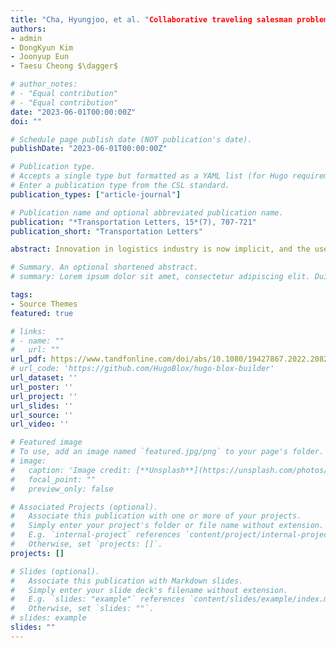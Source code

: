 ```yaml
---
title: "Cha, Hyungjoo, et al. "Collaborative traveling salesman problem with ground vehicle as a charger for unmanned aerial vehicle"
authors:
- admin
- DongKyun Kim
- Joonyup Eun
- Taesu Cheong $\dagger$

# author_notes:
# - "Equal contribution"
# - "Equal contribution"
date: "2023-06-01T00:00:00Z"
doi: ""

# Schedule page publish date (NOT publication's date).
publishDate: "2023-06-01T00:00:00Z"

# Publication type.
# Accepts a single type but formatted as a YAML list (for Hugo requirements).
# Enter a publication type from the CSL standard.
publication_types: ["article-journal"]

# Publication name and optional abbreviated publication name.
publication: "*Transportation Letters, 15*(7), 707-721"
publication_short: "Transportation Letters"

abstract: Innovation in logistics industry is now implicit, and the use of unmanned aerial vehicles is at the center of logistics innovation. To effectively utilize unmanned aerial vehicles for last-mile delivery, collaborative delivery using ground vehicles and unmanned aerial vehicles has recently been investigated. However, previous studies neglected proper management of batteries, assuming their constant replacement whenever unmanned aerial vehicles land, and hence numerous batteries are required for unmanned aerial vehicles. Given this research gap, we present a new routing model for collaborative delivery wherein an unmanned aerial vehicle uses a ground vehicle as a power source. A mathematical formulation is presented, and noticing the complexity, a heuristic algorithm is developed. We present a case study to verify the operational efficiency of the model. We test the performance of the heuristic and draw insights based on geographical locations of customers via computational experiments.

# Summary. An optional shortened abstract.
# summary: Lorem ipsum dolor sit amet, consectetur adipiscing elit. Duis posuere tellus ac convallis placerat. Proin tincidunt magna sed ex sollicitudin condimentum.

tags:
- Source Themes
featured: true

# links:
# - name: ""
#   url: ""
url_pdf: https://www.tandfonline.com/doi/abs/10.1080/19427867.2022.2082006
# url_code: 'https://github.com/HugoBlox/hugo-blox-builder'
url_dataset: ''
url_poster: ''
url_project: ''
url_slides: ''
url_source: ''
url_video: ''

# Featured image
# To use, add an image named `featured.jpg/png` to your page's folder. 
# image:
#   caption: 'Image credit: [**Unsplash**](https://unsplash.com/photos/jdD8gXaTZsc)'
#   focal_point: ""
#   preview_only: false

# Associated Projects (optional).
#   Associate this publication with one or more of your projects.
#   Simply enter your project's folder or file name without extension.
#   E.g. `internal-project` references `content/project/internal-project/index.md`.
#   Otherwise, set `projects: []`.
projects: []

# Slides (optional).
#   Associate this publication with Markdown slides.
#   Simply enter your slide deck's filename without extension.
#   E.g. `slides: "example"` references `content/slides/example/index.md`.
#   Otherwise, set `slides: ""`.
# slides: example
slides: ""
---
```

<!-- 
{{% callout note %}}
Click the *Cite* button above to demo the feature to enable visitors to import publication metadata into their reference management software.
{{% /callout %}}

{{% callout note %}}
Create your slides in Markdown - click the *Slides* button to check out the example.
{{% /callout %}}

Add the publication's **full text** or **supplementary notes** here. You can use rich formatting such as including [code, math, and images](https://docs.hugoblox.com/content/writing-markdown-latex/). -->
